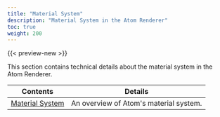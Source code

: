 ```yaml
---
title: "Material System"
description: "Material System in the Atom Renderer"
toc: true
weight: 200
---
```


{{< preview-new >}}

This section contains technical details about the material system in the Atom Renderer.

| Contents                        | Details |
|--------------------------------------|---------|
| [Material System](materials.md) | An overview of Atom's material system. |